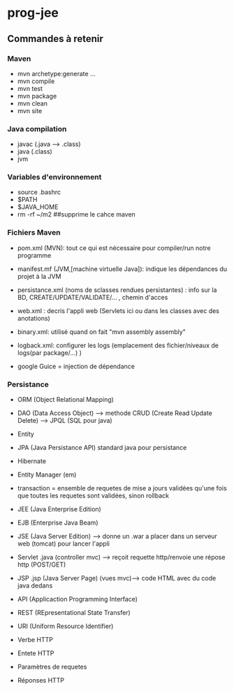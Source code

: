 # prog-jee

## Commandes à retenir

### Maven
 - mvn archetype:generate <nom> <version> ...
 - mvn compile
 - mvn test
 - mvn package
 - mvn clean
 - mvn site

### Java compilation
 - javac (.java --> .class)
 - java (.class)
 - jvm
 
### Variables d'environnement
 - source .bashrc
 - $PATH
 - $JAVA_HOME
 - rm -rf  ~/m2 ##supprime le cahce maven

### Fichiers Maven
 - pom.xml (MVN):
    tout ce qui est nécessaire pour compiler/run notre programme
 - manifest.mf (JVM,[machine virtuelle Java]):
    indique les dépendances du projet à la JVM 
 - persistance.xml (noms de sclasses rendues persistantes) : 
    info sur la BD, CREATE/UPDATE/VALIDATE/... , chemin d'acces
 - web.xml : 
    decris l'appli web (Servlets ici ou dans les classes avec des anotations)
 - binary.xml:
    utilisé quand on fait "mvn assembly assembly"
 - logback.xml:
    configurer les logs (emplacement des fichier/niveaux de logs(par package/...) )

- google Guice = injection de dépendance

### Persistance
 - ORM (Object Relational Mapping)
 - DAO (Data Access Object) --> methode CRUD (Create Read Update Delete) --> JPQL (SQL pour java)
 - Entity
 - JPA (Java Persistance API) standard java pour persistance
 - Hibernate
 - Entity Manager (em)
 - transaction = ensemble de requetes de mise a jours validées qu'une fois que toutes les requetes sont validées, sinon rollback
 
 
 - JEE (Java Enterprise Edition)
 - EJB (Enterprise Java Beam)
 - JSE (Java Server Edition) --> donne un .war a placer dans un serveur web (tomcat) pour lancer l'appli
 - Servlet .java (controller mvc) --> reçoit requette http/renvoie une répose http (POST/GET)
 - JSP .jsp (Java Server Page) (vues mvc)--> code HTML avec du code java dedans

 - API (Applicaction Programming Interface)
 - REST (REpresentational State Transfer)
 - URI  (Uniform Resource Identifier)
 - Verbe HTTP
 - Entete HTTP
 - Paramètres de requetes
 - Réponses HTTP
